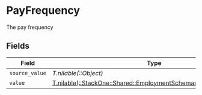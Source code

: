 # PayFrequency

The pay frequency


## Fields

| Field                                                                                                                          | Type                                                                                                                           | Required                                                                                                                       | Description                                                                                                                    |
| ------------------------------------------------------------------------------------------------------------------------------ | ------------------------------------------------------------------------------------------------------------------------------ | ------------------------------------------------------------------------------------------------------------------------------ | ------------------------------------------------------------------------------------------------------------------------------ |
| `source_value`                                                                                                                 | *T.nilable(::Object)*                                                                                                          | :heavy_minus_sign:                                                                                                             | N/A                                                                                                                            |
| `value`                                                                                                                        | [T.nilable(::StackOne::Shared::EmploymentSchemasPayFrequencyValue)](../../models/shared/employmentschemaspayfrequencyvalue.md) | :heavy_minus_sign:                                                                                                             | N/A                                                                                                                            |